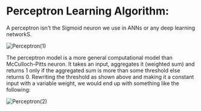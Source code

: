 # Perceptron Learning Algorithm:

A perceptron isn't the Sigmoid neuron we use in ANNs or any deep learning networkS.

![Perceptron(1)](https://miro.medium.com/max/875/1*Fyapb-JRFJ-VtnLYLLXCwg.png)

The perceptron model is a more general computational model than McCulloch-Pitts neuron. It takes an input, aggregates it (weighted sum) and returns 1 only if the aggregated sum is more than some threshold else returns 0. Rewriting the threshold as shown above and making it a constant input with a variable weight, we would end up with something like the following:

![Perceptron(2)](https://miro.medium.com/max/3000/1*gKFs7YU44vJFiS2rF3-bpg.png)
